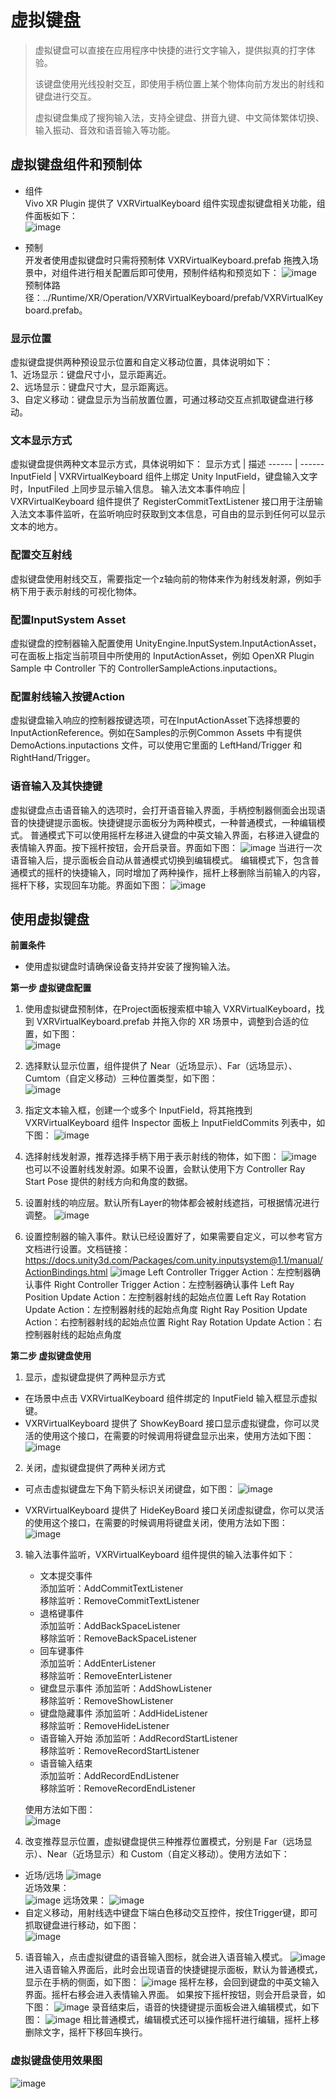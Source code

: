 # 虚拟键盘

> 虚拟键盘可以直接在应用程序中快捷的进行文字输入，提供拟真的打字体验。
> 
> 该键盘使用光线投射交互，即使用手柄位置上某个物体向前方发出的射线和键盘进行交互。
>
> 虚拟键盘集成了搜狗输入法，支持全键盘、拼音九键、中文简体繁体切换、输入振动、音效和语音输入等功能。

## 虚拟键盘组件和预制体
* 组件  
Vivo XR Plugin 提供了 VXRVirtualKeyboard 组件实现虚拟键盘相关功能，组件面板如下：  
![image](res/VirtualKeyboardComponent.png)


* 预制  
开发者使用虚拟键盘时只需将预制体 VXRVirtualKeyboard.prefab 拖拽入场景中，对组件进行相关配置后即可使用，预制件结构和预览如下：
![image](res/VirtualKeyboardPrefab.png)
预制体路径：../Runtime/XR/Operation/VXRVirtualKeyboard/prefab/VXRVirtualKeyboard.prefab。  

### 显示位置
 虚拟键盘提供两种预设显示位置和自定义移动位置，具体说明如下：  
 1、近场显示：键盘尺寸小，显示距离近。  
 2、远场显示：键盘尺寸大，显示距离远。  
 3、自定义移动：键盘显示为当前放置位置，可通过移动交互点抓取键盘进行移动。

### 文本显示方式
 虚拟键盘提供两种文本显示方式，具体说明如下：
 显示方式 | 描述
------ | ------
 InputField | VXRVirtualKeyboard 组件上绑定 Unity InputField，键盘输入文字时，InputFiled 上同步显示输入信息。
 输入法文本事件响应 | VXRVirtualKeyboard 组件提供了 RegisterCommitTextListener 接口用于注册输入法文本事件监听，在监听响应时获取到文本信息，可自由的显示到任何可以显示文本的地方。  


### 配置交互射线
虚拟键盘使用射线交互，需要指定一个z轴向前的物体来作为射线发射源，例如手柄下用于表示射线的可视化物体。

### 配置InputSystem Asset
虚拟键盘的控制器输入配置使用 UnityEngine.InputSystem.InputActionAsset，可在面板上指定当前项目中所使用的 InputActionAsset，例如 OpenXR Plugin Sample 中 Controller 下的 ControllerSampleActions.inputactions。

### 配置射线输入按键Action
虚拟键盘输入响应的控制器按键选项，可在InputActionAsset下选择想要的 InputActionReference。例如在Samples的示例Common Assets 中有提供DemoActions.inputactions 文件，可以使用它里面的 LeftHand/Trigger 和 RightHand/Trigger。  


### 语音输入及其快捷键

虚拟键盘点击语音输入的选项时，会打开语音输入界面，手柄控制器侧面会出现语音的快捷键提示面板。快捷键提示面板分为两种模式，一种普通模式，一种编辑模式。
普通模式下可以使用摇杆左移进入键盘的中英文输入界面，右移进入键盘的表情输入界面。按下摇杆按钮，会开启录音。界面如下图：
![image](res/VirtualKeyboardVoiceNormalMenu.png)
当进行一次语音输入后，提示面板会自动从普通模式切换到编辑模式。
编辑模式下，包含普通模式的摇杆的快捷输入，同时增加了两种操作，摇杆上移删除当前输入的内容，摇杆下移，实现回车功能。界面如下图：
![image](res/VirtualKeyboardVoiceEditorMenu.png)






## 使用虚拟键盘
**前置条件**  
* 使用虚拟键盘时请确保设备支持并安装了搜狗输入法。  

**第一步 虚拟键盘配置**
1. 使用虚拟键盘预制体，在Project面板搜索框中输入 VXRVirtualKeyboard，找到 VXRVirtualKeyboard.prefab 并拖入你的 XR 场景中，调整到合适的位置，如下图：  
   ![image](res/VirtualKeyboardPrefab.png)  

2. 选择默认显示位置，组件提供了 Near（近场显示）、Far（远场显示）、Cumtom（自定义移动）三种位置类型，如下图：  
![image](res/VirtualKeyboardSetLocationType.png)
   

3. 指定文本输入框，创建一个或多个 InputField，将其拖拽到 VXRVirtualKeyboard 组件 Inspector 面板上 InputFieldCommits 列表中，如下图：
![image](res/VirtualKeyboardSetInputField.png)

4. 选择射线发射源，推荐选择手柄下用于表示射线的物体，如下图：
![image](res/VirtualKeyboardSetRayZAxisObj.png)
也可以不设置射线发射源。如果不设置，会默认使用下方 Controller Ray Start Pose 提供的射线方向和角度的数据。

5. 设置射线的响应层。默认所有Layer的物体都会被射线遮挡，可根据情况进行调整。
   ![image](res/VirtualKeyboardSetInteractionLayer.png)
6. 设置控制器的输入事件。默认已经设置好了，如果需要自定义，可以参考官方文档进行设置。文档链接：https://docs.unity3d.com/Packages/com.unity.inputsystem@1.1/manual/ActionBindings.html
   ![image](res/VirtualKeyboardSetControllerInputEvent.png)
   Left Controller Trigger Action：左控制器确认事件
   Right Controller Trigger Action：左控制器确认事件
   Left Ray Position Update Action：左控制器射线的起始点位置
   Left Ray Rotation Update Action：左控制器射线的起始点角度
   Right Ray Position Update Action：右控制器射线的起始点位置
   Right Ray Rotation Update Action：右控制器射线的起始点角度

**第二步 虚拟键盘使用**  

1. 显示，虚拟键盘提供了两种显示方式
* 在场景中点击 VXRVirtualKeyboard 组件绑定的 InputField 输入框显示虚拟键。
* VXRVirtualKeyboard 提供了 ShowKeyBoard 接口显示虚拟键盘，你可以灵活的使用这个接口，在需要的时候调用将键盘显示出来，使用方法如下图：  
   ![image](res/VirtualKeyboardShowBoardCode.png)
   
2. 关闭，虚拟键盘提供了两种关闭方式
* 可点击虚拟键盘左下角下箭头标识关闭键盘，如下图：
![image](res/VirtualKeyboardHideButton.png)

* VXRVirtualKeyboard 提供了 HideKeyBoard 接口关闭虚拟键盘，你可以灵活的使用这个接口，在需要的时候调用将键盘关闭，使用方法如下图：  
![image](res/VirtualKeyboardHideKeyBoardCode.png)

3. 输入法事件监听，VXRVirtualKeyboard 组件提供的输入法事件如下：  
   * 文本提交事件  
      添加监听：AddCommitTextListener  
      移除监听：RemoveCommitTextListener
   * 退格键事件  
      添加监听：AddBackSpaceListener  
      移除监听：RemoveBackSpaceListener
   * 回车键事件  
      添加监听：AddEnterListener  
      移除监听：RemoveEnterListener
   * 键盘显示事件 
      添加监听：AddShowListener  
      移除监听：RemoveShowListener
   * 键盘隐藏事件
      添加监听：AddHideListener  
      移除监听：RemoveHideListener
    * 语音输入开始
      添加监听：AddRecordStartListener  
      移除监听：RemoveRecordStartListener  
   * 语音输入结束  
      添加监听：AddRecordEndListener  
      移除监听：RemoveRecordEndListener 

    使用方法如下图：   
    ![image](res/VirtualKeyboardPublicEvent.png)

4. 改变推荐显示位置，虚拟键盘提供三种推荐位置模式，分别是 Far（远场显示）、Near（近场显示）和 Custom（自定义移动）。使用方法如下：
* 近场/远场 
  ![image](res/VirtualKeyboardLocationTypeEvent.png)  
  近场效果：  
  ![image](res/VirtualKeyboardLocationNearEffect.png) 
  远场效果： 
  ![image](res/VirtualKeyboardLocationFarEffect.png) 
* 自定义移动，用射线选中键盘下端白色移动交互控件，按住Trigger键，即可抓取键盘进行移动，如下图：  
![image](res/VirtualKeyboardLocationCustomEffect.png) 

5. 语音输入，点击虚拟键盘的语音输入图标，就会进入语音输入模式。
![image](res/VirtualKeyboardVoiceButton.png)
进入语音输入界面后，此时会出现语音的快捷键提示面板，默认为普通模式，显示在手柄的侧面，如下图：
![image](res/VirtualKeyboardVoiceNormalEffect.png)
摇杆左移，会回到键盘的中英文输入界面。摇杆右移会进入表情输入界面。
如果按下摇杆按钮，则会开启录音，如下图：
![image](res/VirtualKeyboardVoiceInputingEffect.png)
录音结束后，语音的快捷键提示面板会进入编辑模式，如下图：
![image](res/VirtualKeyboardVoiceEditorEffect.png)
相比普通模式，编辑模式还可以操作摇杆进行编辑，摇杆上移删除文字，摇杆下移回车换行。


### 虚拟键盘使用效果图
![image](res/VirtualKeyboardInputEffect.png)